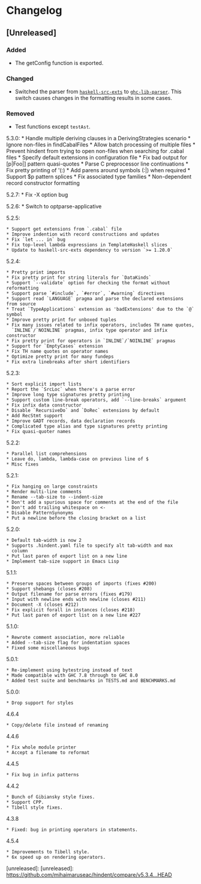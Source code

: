 # Changelog

## [Unreleased]

### Added

- The getConfig function is exported.

### Changed

- Switched the parser from
  [`haskell-src-exts`](https://hackage.haskell.org/package/haskell-src-exts) to
  [`ghc-lib-parser`](https://hackage.haskell.org/package/ghc-lib-parser-9.4.1.20220807).
  This switch causes changes in the formatting results in some cases.

### Removed

- Test functions except `testAst`.

5.3.0:
    * Handle multiple deriving clauses in a DerivingStrategies scenario
    * Ignore non-files in findCabalFiles
    * Allow batch processing of multiple files
    * Prevent hindent from trying to open non-files when searching for
      .cabal files
    * Specify default extensions in configuration file
    * Fix bad output for [p|Foo|] pattern quasi-quotes
    * Parse C preprocessor line continuations
    * Fix pretty printing of '(:)
    * Add parens around symbols (:|) when required
    * Support $p pattern splices
    * Fix associated type families
    * Non-dependent record constructor formatting

5.2.7:
    * Fix -X option bug

5.2.6:
    * Switch to optparse-applicative

5.2.5:

    * Support get extensions from `.cabal` file
    * Improve indention with record constructions and updates
    * Fix `let ... in` bug
    * Fix top-level lambda expressions in TemplateHaskell slices
    * Update to haskell-src-exts dependency to version `>= 1.20.0`

5.2.4:

    * Pretty print imports
    * Fix pretty print for string literals for `DataKinds`
    * Support `--validate` option for checking the format without reformatting
    * Support parse `#include`, `#error`, `#warning` directives
    * Support read `LANGUAGE` pragma and parse the declared extensions from source
    * Treat `TypeApplications` extension as 'badExtensions' due to the `@` symbol
    * Improve pretty print for unboxed tuples
    * Fix many issues related to infix operators, includes TH name quotes,
      `INLINE`/`NOINLINE` pragmas, infix type operator and infix constructor
    * Fix pretty print for operators in `INLINE`/`NOINLINE` pragmas
    * Support for `EmptyCases` extension
    * Fix TH name quotes on operator names
    * Optimize pretty print for many fundeps
    * Fix extra linebreaks after short identifiers

5.2.3:

    * Sort explicit import lists
    * Report the `SrcLoc` when there's a parse error
    * Improve long type signatures pretty printing
    * Support custom line-break operators, add `--line-breaks` argument
    * Fix infix data constructor
    * Disable `RecursiveDo` and `DoRec` extensions by default
    * Add RecStmt support
    * Improve GADT records, data declaration records
    * Complicated type alias and type signatures pretty printing
    * Fix quasi-quoter names

5.2.2:

    * Parallel list comprehensions
    * Leave do, lambda, lambda-case on previous line of $
    * Misc fixes

5.2.1:

    * Fix hanging on large constraints
    * Render multi-line comments
    * Rename --tab-size to --indent-size
    * Don't add a spurious space for comments at the end of the file
    * Don't add trailing whitespace on <-
    * Disable PatternSynonyms
    * Put a newline before the closing bracket on a list

5.2.0:

    * Default tab-width is now 2
    * Supports .hindent.yaml file to specify alt tab-width and max
      column
    * Put last paren of export list on a new line
    * Implement tab-size support in Emacs Lisp

5.1.1:

    * Preserve spaces between groups of imports (fixes #200)
    * Support shebangs (closes #208)
    * Output filename for parse errors (fixes #179)
    * Input with newline ends with newline (closes #211)
    * Document -X (closes #212)
    * Fix explicit forall in instances (closes #218)
    * Put last paren of export list on a new line #227

5.1.0:

    * Rewrote comment association, more reliable
    * Added --tab-size flag for indentation spaces
    * Fixed some miscellaneous bugs

5.0.1:

    * Re-implement using bytestring instead of text
    * Made compatible with GHC 7.8 through to GHC 8.0
    * Added test suite and benchmarks in TESTS.md and BENCHMARKS.md

5.0.0:

	* Drop support for styles

4.6.4

	* Copy/delete file instead of renaming

4.4.6

	* Fix whole module printer
	* Accept a filename to reformat

4.4.5

	* Fix bug in infix patterns

4.4.2

	* Bunch of Gibiansky style fixes.
	* Support CPP.
	* Tibell style fixes.

4.3.8

	* Fixed: bug in printing operators in statements.

4.5.4

	* Improvements to Tibell style.
	* 6x speed up on rendering operators.

[unreleased]: [unreleased]: https://github.com/mihaimaruseac/hindent/compare/v5.3.4...HEAD
